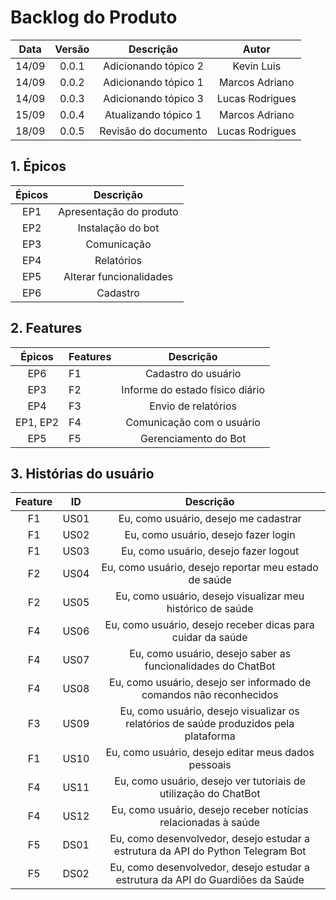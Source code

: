 # Backlog do Produto

|Data|Versão|Descrição|Autor|
|:--:|:--:|:--:|:---:|
|14/09|0.0.1|Adicionando tópico 2|Kevin Luis|
|14/09|0.0.2|Adicionando tópico 1|Marcos Adriano|
|14/09|0.0.3|Adicionando tópico 3|Lucas Rodrigues|
|15/09|0.0.4|Atualizando tópico 1|Marcos Adriano|
|18/09|0.0.5|Revisão do documento|Lucas Rodrigues|

## 1. Épicos

|Épicos|Descrição|
|:-----------------------------------------------------------------:|:-------------------------------------------:|
|EP1| Apresentação do produto|
|EP2| Instalação do bot|
|EP3| Comunicação|
|EP4| Relatórios|
|EP5| Alterar funcionalidades|
|EP6| Cadastro|

## 2. Features

|Épicos|Features|Descrição|
|:--:|-----|:--:|
|EP6|F1|Cadastro do usuário|
|EP3|F2|Informe do estado físico diário|
|EP4|F3|Envio de relatórios|
|EP1, EP2|F4|Comunicação com o usuário|
|EP5|F5|Gerenciamento do Bot|

## 3. Histórias do usuário

|Feature|ID|Descrição|
|:--:|-----|:--:|
|F1|US01|Eu, como usuário, desejo me cadastrar|
|F1|US02|Eu, como usuário, desejo fazer login|
|F1|US03|Eu, como usuário, desejo fazer logout|
|F2|US04|Eu, como usuário, desejo reportar meu estado de saúde|
|F2|US05|Eu, como usuário, desejo visualizar meu histórico de saúde|
|F4|US06|Eu, como usuário, desejo receber dicas para cuidar da saúde|
|F4|US07|Eu, como usuário, desejo saber as funcionalidades do ChatBot|
|F4|US08|Eu, como usuário, desejo ser informado de comandos não reconhecidos|
|F3|US09|Eu, como usuário, desejo visualizar os relatórios de saúde produzidos pela plataforma|
|F1|US10|Eu, como usuário, desejo editar meus dados pessoais|
|F4|US11|Eu, como usuário, desejo ver tutoriais de utilização do ChatBot|
|F4|US12|Eu, como usuário, desejo receber notícias relacionadas à saúde|
|F5|DS01|Eu, como desenvolvedor, desejo estudar a estrutura da API do Python Telegram Bot|
|F5|DS02|Eu, como desenvolvedor, desejo estudar a estrutura da API do Guardiões da Saúde|
